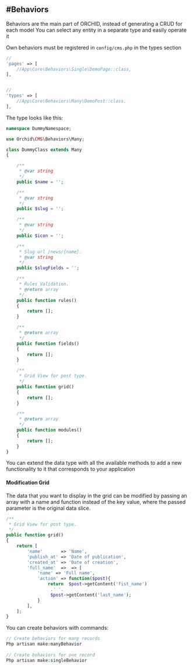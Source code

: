 #Behaviors 
----------

Behaviors are the main part of ORCHID, instead of generating a CRUD for each model
You can select any entity in a separate type and easily operate it


Own behaviors must be registered in `config/cms.php` in the types section


```php
//
'pages' => [
    //App\Core\Behaviors\Single\DemoPage::class,
],


//
'types' => [
    //App\Core\Behaviors\Many\DemoPost::class,
],
```


The type looks like this:

```php
namespace DummyNamespace;

use Orchid\CMS\Behaviors\Many;

class DummyClass extends Many
{

    /**
     * @var string
     */
    public $name = '';

    /**
     * @var string
     */
    public $slug = '';

    /**
     * @var string
     */
    public $icon = '';

    /**
     * Slug url /news/{name}.
     * @var string
     */
    public $slugFields = '';

    /**
     * Rules Validation.
     * @return array
     */
    public function rules()
    {
        return [];
    }

    /**
     * @return array
     */
    public function fields()
    {
        return [];
    }

    /**
     * Grid View for post type.
     */
    public function grid()
    {
        return [];
    }

    /**
     * @return array
     */
    public function modules()
    {
        return [];
    }
}

```

You can extend the data type with all the available methods to add a new functionality to it that corresponds to your application
 

 
#### Modification Grid
 
The data that you want to display in the grid can be modified by passing an array with a name and function instead of the key value, where the passed parameter is the original data slice.

 ```php
 /**
  * Grid View for post type.
  */
 public function grid()
 {
     return [
         'name'       => 'Name',
         'publish_at' => 'Date of publication',
         'created_at' => 'Date of creation',
         'full_name'  =>  => [
             'name' => 'Full name',
             'action' => function($post){
                 return  $post->getContent('fist_name') 
                  .' '.
                  $post->getContent('last_name');
             }
         ],
     ];
 }

```
 
 
You can create behaviors with commands:

```php
// Create behaviors for many records
Php artisan make:manyBehavior
  
// Create behaviors for one record
Php artisan make:singleBehavior 
```
